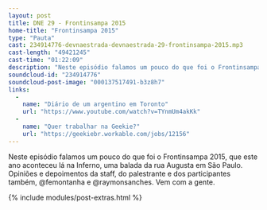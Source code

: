 ```yaml
---
layout: post
title: DNE 29 - Frontinsampa 2015
home-title: "Frontinsampa 2015"
type: "Pauta"
cast: 234914776-devnaestrada-devnaestrada-29-frontinsampa-2015.mp3
cast-length: "49421245"
cast-time: "01:22:09"
description: "Neste episódio falamos um pouco do que foi o Frontinsampa 2015, que este ano aconteceu lá na Inferno, uma balada da rua Augusta em São Paulo. Opiniões e depoimentos da staff, do palestrante e dos participantes também, @femontanha e @raymonsanches. Vem com a gente."
soundcloud-id: "234914776"
soundcloud-post-image: "000137517491-b3z8h7"
links:
  -
    name: "Diário de um argentino em Toronto"
    url: "https://www.youtube.com/watch?v=TYnmUm4akKk"
  -
    name: "Quer trabalhar na Geekie?"
    url: "https://geekiebr.workable.com/jobs/12156"
---
```


Neste episódio falamos um pouco do que foi o Frontinsampa 2015, que este ano aconteceu lá na Inferno, uma balada da rua Augusta em São Paulo.
Opiniões e depoimentos da staff, do palestrante e dos participantes também, @femontanha e @raymonsanches. Vem com a gente.

{% include modules/post-extras.html %}
